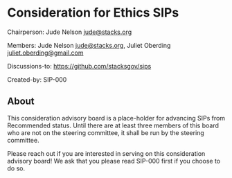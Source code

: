 # Consideration for Ethics SIPs

Chairperson: Jude Nelson <jude@stacks.org>

Members: Jude Nelson <jude@stacks.org>, Juliet Oberding <juliet.oberding@gmail.com> 

Discussions-to: https://github.com/stacksgov/sips

Created-by: SIP-000

## About

This consideration advisory board is a place-holder for advancing SIPs from
Recommended status.  Until there are at least three members of this board who
are not on the steering committee, it shall be run by the steering committee.

Please reach out if you are interested in serving on this consideration advisory
board!  We ask that you please read SIP-000 first if you choose to do so.
